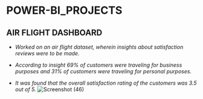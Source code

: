 # POWER-BI_PROJECTS


## AIR FLIGHT DASHBOARD

* *Worked on an air flight dataset, wherein insights about satisfaction reviews were to be made.*

* *According to insight 69% of customers were traveling for business purposes and 31% of customers were
traveling for personal purposes.*

* *It was found that the overall satisfaction rating of the customers was 3.5 out of 5.*
![Screenshot (46)](https://user-images.githubusercontent.com/98949309/187694269-31362224-5e01-4106-b76d-45e40f0493f0.png)

